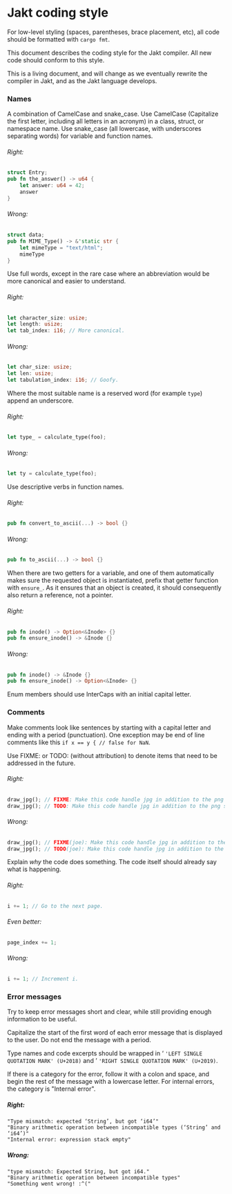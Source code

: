 # Jakt coding style

For low-level styling (spaces, parentheses, brace placement, etc), all code should be formatted with `cargo fmt`.

This document describes the coding style for the Jakt compiler. All new code should conform to this style.

This is a living document, and will change as we eventually rewrite the compiler in Jakt, and as the Jakt language develops.


### Names

A combination of CamelCase and snake\_case. Use CamelCase (Capitalize the first letter, including all letters in an acronym) in a class, struct, or namespace name. Use snake\_case (all lowercase, with underscores separating words) for variable and function names.

###### Right:

```rust
struct Entry;
pub fn the_answer() -> u64 {
    let answer: u64 = 42;
    answer
}
```

###### Wrong:

```rust
struct data;
pub fn MIME_Type() -> &'static str {
    let mimeType = "text/html";
    mimeType
}
```

Use full words, except in the rare case where an abbreviation would be more canonical and easier to understand.

###### Right:

```rust
let character_size: usize;
let length: usize;
let tab_index: i16; // More canonical.
```

###### Wrong:

```rust
let char_size: usize;
let len: usize;
let tabulation_index: i16; // Goofy.
```

Where the most suitable name is a reserved word (for example `type`) append an underscore.

###### Right:

```rust
let type_ = calculate_type(foo);
```

###### Wrong:

```rust
let ty = calculate_type(foo);
```

Use descriptive verbs in function names.

###### Right:

```rust
pub fn convert_to_ascii(...) -> bool {}
```

###### Wrong:

```rust
pub fn to_ascii(...) -> bool {}
```

When there are two getters for a variable, and one of them automatically makes sure the requested object is instantiated, prefix that getter function with `ensure_`. As it ensures that an object is created, it should consequently also return a reference, not a pointer.

###### Right:

```rust
pub fn inode() -> Option<&Inode> {}
pub fn ensure_inode() -> &Inode {}
```

###### Wrong:

```rust
pub fn inode() -> &Inode {}
pub fn ensure_inode() -> Option<&Inode> {}
```

Enum members should use InterCaps with an initial capital letter.

### Comments

Make comments look like sentences by starting with a capital letter and ending with a period (punctuation). One exception may be end of line comments like this `if x == y { // false for NaN`.

Use FIXME: or TODO: (without attribution) to denote items that need to be addressed in the future.

###### Right:

```rust
draw_jpg(); // FIXME: Make this code handle jpg in addition to the png support.
draw_jpg(); // TODO: Make this code handle jpg in addition to the png support.
```

###### Wrong:

```rust
draw_jpg(); // FIXME(joe): Make this code handle jpg in addition to the png support.
draw_jpg(); // TODO(joe): Make this code handle jpg in addition to the png support.
```

Explain *why* the code does something. The code itself should already say what is happening.

###### Right:

```rust
i += 1; // Go to the next page.
```

###### Even better:

```rust
page_index += 1;
```

###### Wrong:

```rust
i += 1; // Increment i.
```

### Error messages

Try to keep error messages short and clear, while still providing enough information to be useful.

Capitalize the start of the first word of each error message that is displayed to the user. Do not end the message with a period.

Type names and code excerpts should be wrapped in ‘ `'LEFT SINGLE QUOTATION MARK' (U+2018)` and ’ `'RIGHT SINGLE QUOTATION MARK' (U+2019)`.

If there is a category for the error, follow it with a colon and space, and begin the rest of the message with a lowercase letter. For internal errors, the category is "Internal error".

##### Right:

```
"Type mismatch: expected ‘String’, but got ‘i64’"
"Binary arithmetic operation between incompatible types (‘String’ and ‘i64’)"
"Internal error: expression stack empty"
```

##### Wrong:

```
"type mismatch: Expected String, but got i64."
"Binary arithmetic operation between incompatible types"
"Something went wrong! :^("
```
